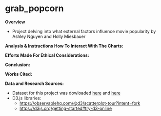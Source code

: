 # grab_popcorn </br>
**Overview**</br>
* Project delving into what external factors influence movie popularity by Ashley Nguyen and Holly Miesbauer </br>

**Analysis & Instructions How To Interact With The Charts:** </br>


**Efforts Made For Ethical Considerations:** </br>




**Conclusion:** </br>



**Works Cited:**</br>



**Data and Research Sources:** </br>
* Dataset for this project was dowloaded [here](https://www.kaggle.com/datasets/rounakbanik/the-movies-dataset?select=ratings.csv) and [here](https://www.omdbapi.com/) </br>
* D3.js libraries: </br>
  * https://observablehq.com/@d3/scatterplot-tour?intent=fork </br>
  * https://d3js.org/getting-started#try-d3-online





